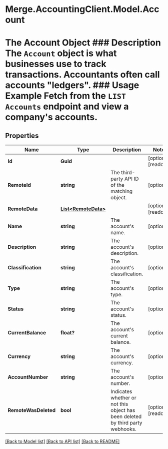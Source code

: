 # Merge.AccountingClient.Model.Account
# The Account Object ### Description The `Account` object is what businesses use to track transactions. Accountants often call accounts \"ledgers\".  ### Usage Example Fetch from the `LIST Accounts` endpoint and view a company's accounts.

## Properties

Name | Type | Description | Notes
------------ | ------------- | ------------- | -------------
**Id** | **Guid** |  | [optional] [readonly] 
**RemoteId** | **string** | The third-party API ID of the matching object. | [optional] 
**RemoteData** | [**List&lt;RemoteData&gt;**](RemoteData.md) |  | [optional] [readonly] 
**Name** | **string** | The account&#39;s name. | [optional] 
**Description** | **string** | The account&#39;s description. | [optional] 
**Classification** | **string** | The account&#39;s classification. | [optional] 
**Type** | **string** | The account&#39;s type. | [optional] 
**Status** | **string** | The account&#39;s status. | [optional] 
**CurrentBalance** | **float?** | The account&#39;s current balance. | [optional] 
**Currency** | **string** | The account&#39;s currency. | [optional] 
**AccountNumber** | **string** | The account&#39;s number. | [optional] 
**RemoteWasDeleted** | **bool** | Indicates whether or not this object has been deleted by third party webhooks. | [optional] [readonly] 

[[Back to Model list]](../README.md#documentation-for-models) [[Back to API list]](../README.md#documentation-for-api-endpoints) [[Back to README]](../README.md)

